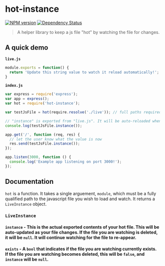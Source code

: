 # hot-instance

[![NPM version][npm-image]][npm-url] [![Dependency Status][daviddm-image]][daviddm-url]

> A helper library to keep a js file "hot" by watching the file for changes.

## A quick demo

**```live.js```**

```js
module.exports = function() {
  return 'Update this string value to watch it reload automatically!';
}
```

**```index.js```**

```js
var express = require('express');
var app = express();
var hot = require('hot-instance');

var testJsFile = hot(require.resolve('./live')); // full paths required

// "instance" is exported from "live.js". It will be auto-reloaded when the file changes.
console.log(testJsFile.instance());

app.get('/', function (req, res) {
  // let the user know what the value is now
  res.send(testJsFile.instance());
});

app.listen(3000, function () {
  console.log('Example app listening on port 3000!');
});
```

## Documentation

```hot``` is a function. It takes a single arguement, ```module```, which must be a fully qualified path to the javascript file you wish to load and watch. It returns a ```LiveInstance``` object.

### ```LiveInstance```
#### ```instance``` - This is the actual exported contents of your hot file. This will be auto-updated as your file changes. If the file you are watching is deleted, it will be ```null```. It will continue watching for the file to re-appear.
#### ```exists``` - A ```bool``` that indicates if the file you are watching currently exists. If the file you are watching becomes deleted, this will be ```false```, and ```instance``` will be ```null```.

[npm-image]: https://badge.fury.io/js/hot-instance.svg
[npm-url]: https://npmjs.org/package/hot-instance
[daviddm-image]: https://david-dm.org/pauldotknopf/hot-instance.svg?theme=shields.io
[daviddm-url]: https://david-dm.org/pauldotknopf/hot-instance
